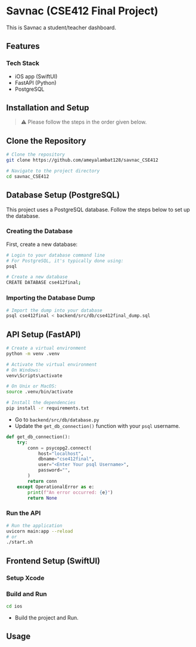 # Savnac (CSE412 Final Project)

This is Savnac a student/teacher dashboard.

## Features

### Tech Stack

- iOS app (SwiftUI)
- FastAPI (Python)
- PostgreSQL

## Installation and Setup

> ⚠️ Please follow the steps in the order given below.

## Clone the Repository

```bash
# Clone the repository
git clone https://github.com/ameyalambat128/savnac_CSE412

# Navigate to the project directory
cd savnac_CSE412
```
## Database Setup (PostgreSQL)

This project uses a PostgreSQL database. Follow the steps below to set up the database.

### Creating the Database

First, create a new database:

```bash
# Login to your database command line
# For PostgreSQL, it's typically done using:
psql

# Create a new database
CREATE DATABASE cse412final;
```

### Importing the Database Dump

```bash
# Import the dump into your database
psql cse412final < backend/src/db/cse412final_dump.sql
```

## API Setup (FastAPI)

```bash
# Create a virtual environment
python -m venv .venv

# Activate the virtual environment
# On Windows:
venv\Scripts\activate

# On Unix or MacOS:
source .venv/bin/activate

# Install the dependencies
pip install -r requirements.txt
```

- Go to `backend/src/db/database.py`
- Update the `get_db_connection()` function with your `psql` username.

```python
def get_db_connection():
    try:
        conn = psycopg2.connect(
            host="localhost",
            dbname="cse412final",
            user="<Enter Your psql Username>",
            password="",
        )
        return conn
    except OperationalError as e:
        print(f"An error occurred: {e}")
        return None
```
### Run the API

```bash
# Run the application
uvicorn main:app --reload
# or
./start.sh
```

## Frontend Setup (SwiftUI)

### Setup Xcode

### Build and Run

```bash
cd ios
```

- Build the project and Run.

## Usage

